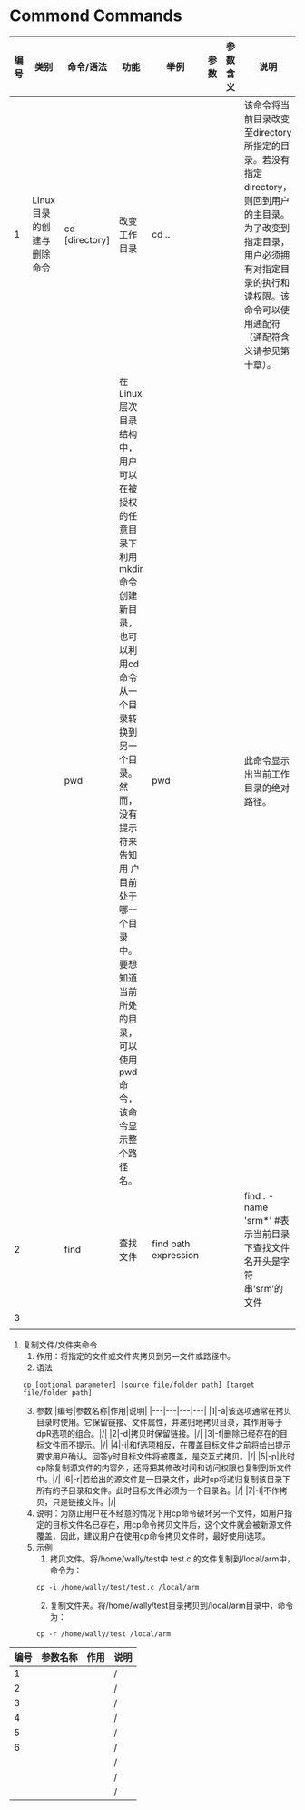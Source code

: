 # Commond Commands

|编号|类别|命令/语法|功能|举例|参数|参数含义|说明|
|---|---|---|---|---|---|---|---|
|1|Linux目录的创建与删除命令|cd [directory]|改变工作目录|cd ..|||该命令将当前目录改变至directory所指定的目录。若没有指定directory， 则回到用户的主目录。为了改变到指定目录，用户必须拥有对指定目录的执行和读权限。该命令可以使用通配符（通配符含义请参见第十章）。|
|||pwd|在Linux层次目录结构中，用户可以在被授权的任意目录下利用mkdir命令创建新目录，也可以利用cd命令从一个目录转换到另一个目录。然而，没有提示符来告知用 户目前处于哪一个目录中。要想知道当前所处的目录，可以使用pwd命令，该命令显示整个路径名。|pwd|||此命令显示出当前工作目录的绝对路径。|
|2||find|查找文件|find path expression|||find . -name 'srm*' #表示当前目录下查找文件名开头是字符串‘srm’的文件|
|3||||||||
|||||||||

1. 复制文件/文件夹命令
   1. 作用：将指定的文件或文件夹拷贝到另一文件或路径中。
   2. 语法
   ```shell
   cp [optional parameter] [source file/folder path] [target file/folder path]
   ```
   3. 参数
    |编号|参数名称|作用|说明|
    |---|---|---|---|
    |1|-a|该选项通常在拷贝目录时使用。它保留链接、文件属性，并递归地拷贝目录，其作用等于dpR选项的组合。|/|
    |2|-d|拷贝时保留链接。|/|
    |3|-f|删除已经存在的目标文件而不提示。|/|
    |4|-i|和f选项相反，在覆盖目标文件之前将给出提示要求用户确认。回答y时目标文件将被覆盖，是交互式拷贝。|/|
    |5|-p|此时cp除复制源文件的内容外，还将把其修改时间和访问权限也复制到新文件中。|/|
    |6|-r|若给出的源文件是一目录文件，此时cp将递归复制该目录下所有的子目录和文件。此时目标文件必须为一个目录名。|/|
    |7|-l|不作拷贝，只是链接文件。|/|
   4. 说明：为防止用户在不经意的情况下用cp命令破坏另一个文件，如用户指定的目标文件名已存在，用cp命令拷贝文件后，这个文件就会被新源文件覆盖，因此，建议用户在使用cp命令拷贝文件时，最好使用i选项。
   5. 示例
      1. 拷贝文件。将/home/wally/test中 test.c 的文件复制到/local/arm中，命令为：
        ```shell
        cp -i /home/wally/test/test.c /local/arm
        ```
      2. 复制文件夹。将/home/wally/test目录拷贝到/local/arm目录中，命令为：
        ```shell
        cp -r /home/wally/test /local/arm
        ```


|编号|参数名称|作用|说明|
|---|---|---|---|
|1|||/|
|2|||/|
|3|||/|
|4|||/|
|5|||/|
|6|||/|
||||/|
||||/|
||||/|